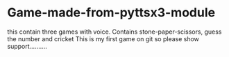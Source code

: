 # Game-made-from-pyttsx3-module
this contain three games with voice. Contains stone-paper-scissors, guess the number and cricket 
This is my first game on git so please show support..........
